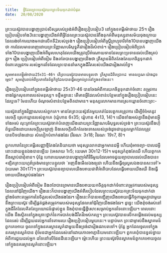 ```yaml
---
title:  អ្វីដែលព្រះយេស៊ូវយកព្រះទ័យទុកដាក់បំផុត
date:  20/08/2020
---
```


ព្រះយេស៊ូវបានបង្ហាញប្រាប់សិស្សរបស់ទ្រង់អំពីរឿងប្រៀបធៀប3 នៅក្នុងខគម្ពីរម៉ាថាយ 25។ រឿងប្រៀបធៀបទាំង3នេះបង្ហាញយើងអំពីអ្វីដែលព្រះយេស៊ូវបានរំពឹងទុកអំពីមនុស្សនាសម័យចុងក្រោយ ដែលរង់ចាំការយាងមកជាលើកទី2របស់ទ្រង់។ រឿងប្រៀបធៀបអំពីស្ត្រីព្រហ្មចារីទាំង10បានបង្ហាញយើង ថា ការដែលមានពេញដោយព្រះវិញ្ញាណបរិសុទ្ធគឺជារឿងដ៏សំខាន់។ រឿងប្រៀបធៀបអំពីប្រាក់ទាំង10បានបង្ហាញយើងអំពីមូលហេតុដែលយើងត្រូវប្រើអំណោយទានដែលព្រះប្រទានដល់យើងគ្រប់គ្នា។ រឿង ប្រៀបធៀបអំពីចៀម និងពពែបានបង្ហាញយើងថា គ្រីស្ទានដ៏ពិតតែងតែយកចិត្តទុកដាក់ ចំពោះតម្រូវការ របស់អ្នកដទៃដែលព្រះបាននាំមកក្នុងជីវិតរបស់យើងជារៀងរាល់ថ្ងៃ។

`សូមអានខគម្ពីរម៉ាថាយ25៖31-46។ តើព្រះយេស៊ូវបានមានបន្ទូលថា គ្រីស្ទានដ៏ពិតប្រាកដ មានលក្ខណៈយ៉ាងដូចម្តេច? សូមរៀបរាប់អំពីប្រភេទនៃព័ន្ធកិច្ចដែលបានធ្វើសម្រាប់ព្រះនៅក្នុងខទាំងនេះ។`

រឿងប្រៀបធៀបនៅក្នុងខគម្ពីរម៉ាថាយ 25៖31-46 បានចែងអំពីការយកចិត្តទុកដាក់ចំពោះ តម្រូវការខាងផ្នែកសុខភាពរបស់មនុស្ស។ ទន្ទឹមគ្នានេះ តើមានអ្វីដែលសំខាន់បន្ថែមនៅក្នុងរឿងប្រៀបធៀបនេះដែរឬទេ? មែនហើយ ចំណុចសំខាន់បន្ថែមពិតជាមាន។ មនុស្សលោកមានការស្រេកឃ្លានចំពោះព្រះ-

យេស៊ូវនៅក្នុងវិញ្ញាណរបស់ពួកគេ។ មានតែព្រះយេស៊ូវតែមួយគត់ដែលពួកគេត្រូវការ ដើម្បីចំអែតនូវសេចក្តី ស្រេកឃ្លានរបស់ពួកគេ (យ៉ូហាន 6៖35; យ៉ូហាន 4៖13, 14)។ យើងទាំងអស់គ្នានឹងពុំមានអ្វីទាំងអស់ លុះត្រាតែព្រះយេស៊ូវចាក់បំពេញយើងដោយព្រះវិញ្ញាណបរិសុទ្ធរបស់ទ្រង់។ ព្រះយេស៊ូវនឹងហ៊ុំព័ទ្ធយើងដោយសេចក្តីស្រឡាញ់ និងសេចក្តីលើកលែងទោសរបស់ទ្រង់ដូចជាបុគ្គលម្នាក់ដែលត្រូវបានបិទបាំងដោយ សំលៀកបំពាក់ផងដែរ (វិវរណៈ 3៖18; វិវរណៈ 19៖7, 8)។

ពួកហោរានៃព្រះគម្ពីរសញ្ញាថ្មីតែងតែនិយាយថា មនុស្សលោកជាអ្នកមានជម្ងឺ ហើយពុំអាចព្យា-បាលជម្ងឺនោះដោយខ្លួនឯងបានឡើយ (អេសាយ 1៖5; យេរេមា 30៖12-15)។ មនុស្សកំពុងតែឈឺ ហើយពួកគេនឹងស្លាប់ជាពុំខាន។ ប៉ុន្តែ ហោរាយេរេមាបានបង្ហាញអំពីវិធីមួយដែលអាចជួយព្យាបាលដល់យើងបាន៖ «ដ្បិតព្រះយេហូវ៉ាទ្រង់មានព្រះបន្ទូលថា `អញនឹងមើលឯងឲ្យជា ហើយនឹងធ្វើឲ្យរបួសឯងបានសះទៅ’» (យេរេមា 30៖17)។ ព្រះយេស៊ូវបានព្យាបាលយើងអោយជាពីអំពើបាបដែលធ្វើអោយយើងឈឺ និងធ្វើអោយយើងស្លាប់ផងដែរ។

រឿងប្រៀបធៀបអំពីចៀម និងពពែបានព្រមានយើងអោយយកចិត្តទុកដាក់ចំពោះតម្រូវការរបស់មនុស្សដែលនៅជុំវិញយើង។ រឿងនេះក៏បានបង្ហាញយើងអំពីរបៀបដែលព្រះយេស៊ូវយកព្រះទ័យទុកដាក់ជា ខ្លាំងចំពោះតម្រូវការនៃចិត្តរបស់យើងផងដែរ។ រឿងនេះក៏បានអញ្ជើញយើងអោយធ្វើកិច្ចការរួមគ្នាជាមួយ នឹងព្រះយេស៊ូវ ដើម្បីផ្គត់ផ្គង់តម្រូវការរបស់មនុស្សដែលនៅជុំវិញយើងផងដែរ។ ដូច្នេះ យើងពុំចង់រស់នៅ ក្នុងជីវិតដែលគិតតែប្រយោជន៍ផ្ទាល់ខ្លួន និងពុំបានធ្វើអ្វីសោះសម្រាប់អ្នកដទៃនោះឡើយ។ ពេលនោះ យើង នឹងស្ថិតនៅក្នុងគ្រោះថ្នាក់នៃការបាត់បង់ជីវិតដ៏អស់កល្ប។ ព្រះយេស៊ូវបានលើកតម្កើងដល់មនុស្សដែលរស់ ដើម្បីជួយដល់អ្នកដទៃតាមរយៈរឿងប្រៀបធៀបមួយនេះ។ បន្ទាប់មក ព្រះជាម្ចាស់នឹងស្វាគមន៍ពួកគេអោយ ចូលទៅក្នុងនគរស្ថានសួគ៌ជាមួយនឹងទ្រង់ជារៀងដរាបតទៅ។ ប៉ុន្តែ អ្នកដែលចូលទៅក្នុងនគរស្ថានសួគ៌បាន ពុំមែនជាអ្នកដែលរស់នៅដោយភាពអាត្មានិយមនោះឡើយ។ ពួកគេពុំបានខ្វល់ខ្វាយអំពីការជួយដល់អ្នក ដទៃនៅលើផែនដីនេះឡើយ។ ម៉្លោះហើយ ព្រះយេស៊ូវមិនស្វាគមន៍ពួកគេអោយចូលទៅក្នុងនគរស្ថានសួគ៌នោះឡើយ។